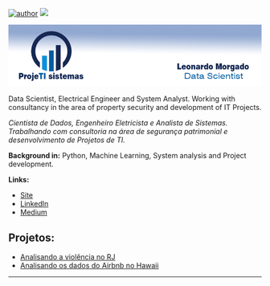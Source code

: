 [![author](https://img.shields.io/badge/author-leovilor-red.svg)](https://www.linkedin.com/in/leovilor)
[![](https://img.shields.io/badge/python-3.7+-blue.svg)](https://www.python.org/downloads/release/python-365/)

<p align="center">
  <img src="banner_portfolioDS.png" >
</p>

Data Scientist, Electrical Engineer and System Analyst. Working with consultancy in the area of property security and development of IT Projects.

*Cientista de Dados, Engenheiro Eletricista e Analista de Sistemas. Trabalhando com consultoria na área de segurança patrimonial e desenvolvimento de Projetos de TI.*

**Background in:** Python, Machine Learning, System analysis and Project development.

**Links:**
* [Site](http://projetisistemas.com.br)
* [LinkedIn](https://www.linkedin.com/in/leovilor)
* [Medium](https://medium.com/@leonardovilor)

## Projetos:

* [Analisando a violência no RJ](https://github.com/leovilor/portfolio_data_science/blob/master/Analisando_a_Viol%C3%AAncia_no_Rio_de_Janeiro.ipynb)
* [Analisando os dados do Airbnb no Hawaii](https://github.com/leovilor/portfolio_data_science/blob/master/Analisando_os_Dados_do_Airbnb_(Hawaii).ipynb)
---


